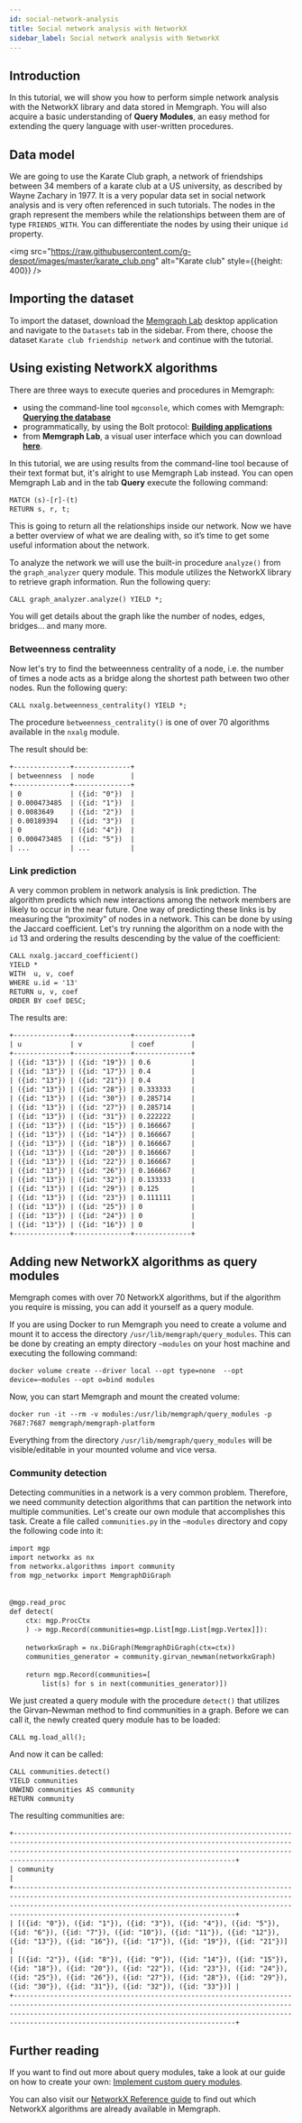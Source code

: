 ```yaml
---
id: social-network-analysis
title: Social network analysis with NetworkX
sidebar_label: Social network analysis with NetworkX
---
```


## Introduction

In this tutorial, we will show you how to perform simple network analysis with
the NetworkX library and data stored in Memgraph. You will also acquire a basic
understanding of **Query Modules**, an easy method for extending the query
language with user-written procedures.

## Data model

We are going to use the Karate Club graph, a network of friendships between 34
members of a karate club at a US university, as described by Wayne Zachary in
1977. It is a very popular data set in social network analysis and is very often
referenced in such tutorials. The nodes in the graph represent the members while
the relationships between them are of type `FRIENDS_WITH`. You can differentiate
the nodes by using their unique `id` property.

<img
src="https://raw.githubusercontent.com/g-despot/images/master/karate_club.png"
alt="Karate club" style={{height: 400}}
/>

## Importing the dataset

To import the dataset, download the [Memgraph
Lab](https://memgraph.com/product/lab) desktop application and navigate to the
`Datasets` tab in the sidebar. From there, choose the dataset `Karate club
friendship network` and continue with the tutorial.

## Using existing NetworkX algorithms

There are three ways to execute queries and procedures in Memgraph:

- using the command-line tool `mgconsole`, which comes with Memgraph:
  **[Querying the database](/connect-to-memgraph/overview.mdx)**
- programmatically, by using the Bolt protocol: **[Building
  applications](/connect-to-memgraph/drivers/overview.md)**
- from **Memgraph Lab**, a visual user interface which you can download
  **[here](https://memgraph.com/download)**.

In this tutorial, we are using results from the command-line tool because of
their text format but, it's alright to use Memgraph Lab instead. You can open
Memgraph Lab and in the tab **Query** execute the following command:

```cypher
MATCH (s)-[r]-(t)
RETURN s, r, t;
```

This is going to return all the relationships inside our network. Now we have a
better overview of what we are dealing with, so it’s time to get some useful
information about the network.

To analyze the network we will use the built-in procedure `analyze()` from the
`graph_analyzer` query module. This module utilizes the NetworkX library to
retrieve graph information. Run the following query:

```cypher
CALL graph_analyzer.analyze() YIELD *;
```

You will get details about the graph like the number of nodes, edges, bridges...
and many more.

### Betweenness centrality

Now let's try to find the betweenness centrality of a node, i.e. the number of
times a node acts as a bridge along the shortest path between two other nodes.
Run the following query:

```
CALL nxalg.betweenness_centrality() YIELD *;
```

The procedure `betweenness_centrality()` is one of over 70 algorithms available
in the `nxalg` module.

The result should be:

```
+--------------+--------------+
| betweenness  | node         |
+--------------+--------------+
| 0            | ({id: "0"})  |
| 0.000473485  | ({id: "1"})  |
| 0.0083649    | ({id: "2"})  |
| 0.00189394   | ({id: "3"})  |
| 0            | ({id: "4"})  |
| 0.000473485  | ({id: "5"})  |
| ...          | ...          |
```

### Link prediction

A very common problem in network analysis is link prediction. The algorithm
predicts which new interactions among the network members are likely to occur in
the near future. One way of predicting these links is by measuring the
“proximity” of nodes in a network. This can be done by using the Jaccard
coefficient. Let's try running the algorithm on a node with the `id` 13 and
ordering the results descending by the value of the coefficient:

```cypher
CALL nxalg.jaccard_coefficient()
YIELD *
WITH  u, v, coef
WHERE u.id = '13'
RETURN u, v, coef
ORDER BY coef DESC;
```

The results are:

```
+--------------+--------------+--------------+
| u            | v            | coef         |
+--------------+--------------+--------------+
| ({id: "13"}) | ({id: "19"}) | 0.6          |
| ({id: "13"}) | ({id: "17"}) | 0.4          |
| ({id: "13"}) | ({id: "21"}) | 0.4          |
| ({id: "13"}) | ({id: "28"}) | 0.333333     |
| ({id: "13"}) | ({id: "30"}) | 0.285714     |
| ({id: "13"}) | ({id: "27"}) | 0.285714     |
| ({id: "13"}) | ({id: "31"}) | 0.222222     |
| ({id: "13"}) | ({id: "15"}) | 0.166667     |
| ({id: "13"}) | ({id: "14"}) | 0.166667     |
| ({id: "13"}) | ({id: "18"}) | 0.166667     |
| ({id: "13"}) | ({id: "20"}) | 0.166667     |
| ({id: "13"}) | ({id: "22"}) | 0.166667     |
| ({id: "13"}) | ({id: "26"}) | 0.166667     |
| ({id: "13"}) | ({id: "32"}) | 0.133333     |
| ({id: "13"}) | ({id: "29"}) | 0.125        |
| ({id: "13"}) | ({id: "23"}) | 0.111111     |
| ({id: "13"}) | ({id: "25"}) | 0            |
| ({id: "13"}) | ({id: "24"}) | 0            |
| ({id: "13"}) | ({id: "16"}) | 0            |
+--------------+--------------+--------------+
```

## Adding new NetworkX algorithms as query modules

Memgraph comes with over 70 NetworkX algorithms, but if the algorithm you
require is missing, you can add it yourself as a query module.

If you are using Docker to run Memgraph you need to create a volume and mount it
to access the directory `/usr/lib/memgraph/query_modules`. This can be done by
creating an empty directory `~modules` on your host machine and executing the
following command:

```
docker volume create --driver local --opt type=none  --opt device=~modules --opt o=bind modules
```

Now, you can start Memgraph and mount the created volume:

```
docker run -it --rm -v modules:/usr/lib/memgraph/query_modules -p 7687:7687 memgraph/memgraph-platform
```

Everything from the directory `/usr/lib/memgraph/query_modules` will be
visible/editable in your mounted volume and vice versa.

### Community detection

Detecting communities in a network is a very common problem. Therefore, we need
community detection algorithms that can partition the network into multiple
communities. Let's create our own module that accomplishes this task. Create a
file called `communities.py` in the `~modules` directory and copy the following
code into it:

```python=
import mgp
import networkx as nx
from networkx.algorithms import community
from mgp_networkx import MemgraphDiGraph


@mgp.read_proc
def detect(
    ctx: mgp.ProcCtx
    ) -> mgp.Record(communities=mgp.List[mgp.List[mgp.Vertex]]):

    networkxGraph = nx.DiGraph(MemgraphDiGraph(ctx=ctx))
    communities_generator = community.girvan_newman(networkxGraph)

    return mgp.Record(communities=[
        list(s) for s in next(communities_generator)])
```

We just created a query module with the procedure `detect()` that utilizes the
Girvan–Newman method to find communities in a graph. Before we can call it, the
newly created query module has to be loaded:

```cypher
CALL mg.load_all();
```

And now it can be called:

```cypher
CALL communities.detect()
YIELD communities
UNWIND communities AS community
RETURN community
```

The resulting communities are:

```
+-------------------------------------------------------------------------------------------------------------------------------------------------------------------------------------------------------------------------------------------------------------------------+
| community                                                                                                                                                                                                                                                               |
+-------------------------------------------------------------------------------------------------------------------------------------------------------------------------------------------------------------------------------------------------------------------------+
| [({id: "0"}), ({id: "1"}), ({id: "3"}), ({id: "4"}), ({id: "5"}), ({id: "6"}), ({id: "7"}), ({id: "10"}), ({id: "11"}), ({id: "12"}), ({id: "13"}), ({id: "16"}), ({id: "17"}), ({id: "19"}), ({id: "21"})]                                                             |
| [({id: "2"}), ({id: "8"}), ({id: "9"}), ({id: "14"}), ({id: "15"}), ({id: "18"}), ({id: "20"}), ({id: "22"}), ({id: "23"}), ({id: "24"}), ({id: "25"}), ({id: "26"}), ({id: "27"}), ({id: "28"}), ({id: "29"}), ({id: "30"}), ({id: "31"}), ({id: "32"}), ({id: "33"})] |
+-------------------------------------------------------------------------------------------------------------------------------------------------------------------------------------------------------------------------------------------------------------------------+
```

## Further reading

If you want to find out more about query modules, take a look at our guide on
how to create your own: [Implement custom query
modules](/how-to-guides/query-modules/implement-query-modules.md).

You can also visit our [NetworkX Reference
guide](/how-to-guides/networkx.md) to find out which NetworkX
algorithms are already available in Memgraph.
